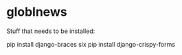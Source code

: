 # globlnews

Stuff that needs to be installed:

pip install django-braces six
pip install django-crispy-forms